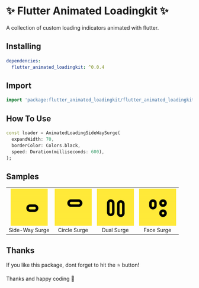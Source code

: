 # ✨ Flutter Animated Loadingkit ✨

A collection of custom loading indicators animated with flutter.

##  Installing

```yaml
dependencies:
  flutter_animated_loadingkit: ^0.0.4
```

##  Import

```dart
import 'package:flutter_animated_loadingkit/flutter_animated_loadingkit.dart';
```

##  How To Use

```dart
const loader = AnimatedLoadingSideWaySurge(
  expandWidth: 70,
  borderColor: Colors.black,
  speed: Duration(milliseconds: 600),
);
```

##  Samples

<table>
  <tr>
    <td align="center">
      <img src="https://raw.githubusercontent.com/SayujSujeev/flutter_animated_loadingkit/main/assets/sideway_surge.gif" width="100px" height="100px">
      <br />
      Side-Way Surge
    </td>
    <td align="center">
      <img src="https://raw.githubusercontent.com/SayujSujeev/flutter_animated_loadingkit/main/assets/circle_surge.gif" width="100px" height="100px">
      <br />
      Circle Surge
    </td>
    <td align="center">
      <img src="https://raw.githubusercontent.com/SayujSujeev/flutter_animated_loadingkit/main/assets/dual_surge.gif" width="100px" height="100px">
      <br />
      Dual Surge
    </td>
    <td align="center">
      <img src="https://raw.githubusercontent.com/SayujSujeev/flutter_animated_loadingkit/main/assets/face_surge.gif" width="100px" height="100px">
      <br />
      Face Surge
    </td>
  </tr>
</table>

##  Thanks
If you like this package, dont forget to hit the ⭐️ button!

Thanks and happy coding 👻